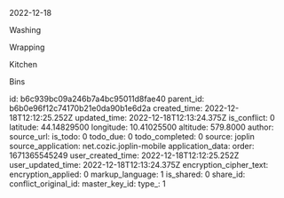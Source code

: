 2022-12-18

Washing

Wrapping

Kitchen

Bins

id: b6c939bc09a246b7a4bc95011d8fae40
parent_id: b6b0e96f12c74170b21e0da90b1e6d2a
created_time: 2022-12-18T12:12:25.252Z
updated_time: 2022-12-18T12:13:24.375Z
is_conflict: 0
latitude: 44.14829500
longitude: 10.41025500
altitude: 579.8000
author: 
source_url: 
is_todo: 0
todo_due: 0
todo_completed: 0
source: joplin
source_application: net.cozic.joplin-mobile
application_data: 
order: 1671365545249
user_created_time: 2022-12-18T12:12:25.252Z
user_updated_time: 2022-12-18T12:13:24.375Z
encryption_cipher_text: 
encryption_applied: 0
markup_language: 1
is_shared: 0
share_id: 
conflict_original_id: 
master_key_id: 
type_: 1